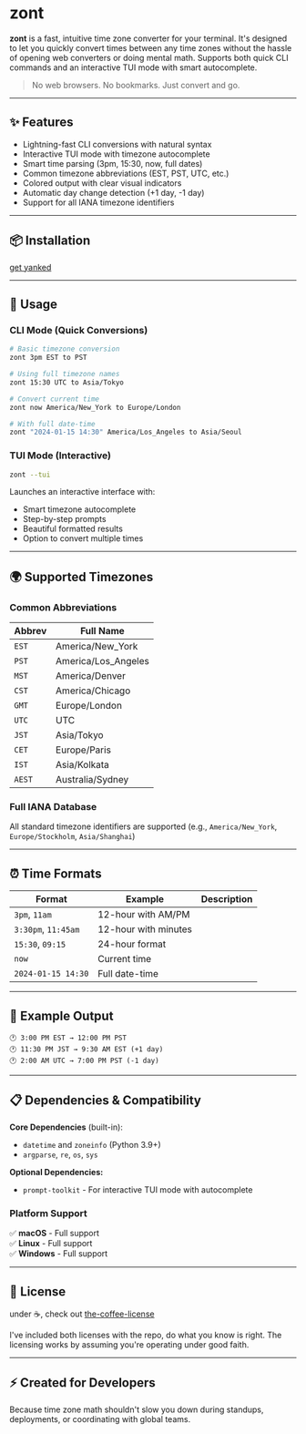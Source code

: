 # zont
**zont** is a fast, intuitive time zone converter for your terminal. It's designed to let you quickly convert times between any time zones without the hassle of opening web converters or doing mental math. Supports both quick CLI commands and an interactive TUI mode with smart autocomplete.

> No web browsers. No bookmarks. Just convert and go.

---

## ✨ Features
- Lightning-fast CLI conversions with natural syntax
- Interactive TUI mode with timezone autocomplete
- Smart time parsing (3pm, 15:30, now, full dates)
- Common timezone abbreviations (EST, PST, UTC, etc.)
- Colored output with clear visual indicators
- Automatic day change detection (+1 day, -1 day)
- Support for all IANA timezone identifiers

---

## 📦 Installation

[get yanked](https://github.com/codinganomel/yanked)

---

## 🚀 Usage

### CLI Mode (Quick Conversions)
```bash
# Basic timezone conversion
zont 3pm EST to PST

# Using full timezone names  
zont 15:30 UTC to Asia/Tokyo

# Convert current time
zont now America/New_York to Europe/London

# With full date-time
zont "2024-01-15 14:30" America/Los_Angeles to Asia/Seoul
```

### TUI Mode (Interactive)
```bash
zont --tui
```
Launches an interactive interface with:
- Smart timezone autocomplete
- Step-by-step prompts
- Beautiful formatted results
- Option to convert multiple times

---

## 🌍 Supported Timezones

### Common Abbreviations
| Abbrev | Full Name |
|--------|-----------|
| `EST` | America/New_York |
| `PST` | America/Los_Angeles |
| `MST` | America/Denver |
| `CST` | America/Chicago |
| `GMT` | Europe/London |
| `UTC` | UTC |
| `JST` | Asia/Tokyo |
| `CET` | Europe/Paris |
| `IST` | Asia/Kolkata |
| `AEST` | Australia/Sydney |

### Full IANA Database
All standard timezone identifiers are supported (e.g., `America/New_York`, `Europe/Stockholm`, `Asia/Shanghai`)

---

## ⏰ Time Formats

| Format | Example | Description |
|--------|---------|-------------|
| `3pm`, `11am` | 12-hour with AM/PM |
| `3:30pm`, `11:45am` | 12-hour with minutes |
| `15:30`, `09:15` | 24-hour format |
| `now` | Current time |
| `2024-01-15 14:30` | Full date-time |

---

## 🎨 Example Output

```
🕐 3:00 PM EST → 12:00 PM PST
🕐 11:30 PM JST → 9:30 AM EST (+1 day)
🕐 2:00 AM UTC → 7:00 PM PST (-1 day)
```

---

## 📋 Dependencies & Compatibility

**Core Dependencies** (built-in):
- `datetime` and `zoneinfo` (Python 3.9+)
- `argparse`, `re`, `os`, `sys`

**Optional Dependencies:**
- `prompt-toolkit` - For interactive TUI mode with autocomplete

### Platform Support
✅ **macOS** - Full support  
✅ **Linux** - Full support  
✅ **Windows** - Full support

---

## 📄 License

under ☕️, check out [the-coffee-license](https://github.com/codinganovel/The-Coffee-License)

I've included both licenses with the repo, do what you know is right. The licensing works by assuming you're operating under good faith.

---

## ⚡ Created for Developers
Because time zone math shouldn't slow you down during standups, deployments, or coordinating with global teams.